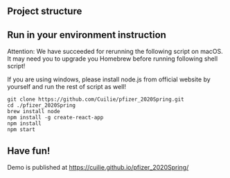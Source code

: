 ## Project structure

## Run in your environment instruction

Attention: We have succeeded for rerunning the following script on macOS. It may need you to upgrade you Homebrew before running following shell script!

If you are using windows, please install node.js from official website by yourself and run the rest of script as well!

```
git clone https://github.com/Cuilie/pfizer_2020Spring.git
cd ./pfizer_2020Spring
brew install node
npm install -g create-react-app
npm install
npm start
```

## Have fun!
Demo is published at https://cuilie.github.io/pfizer_2020Spring/
